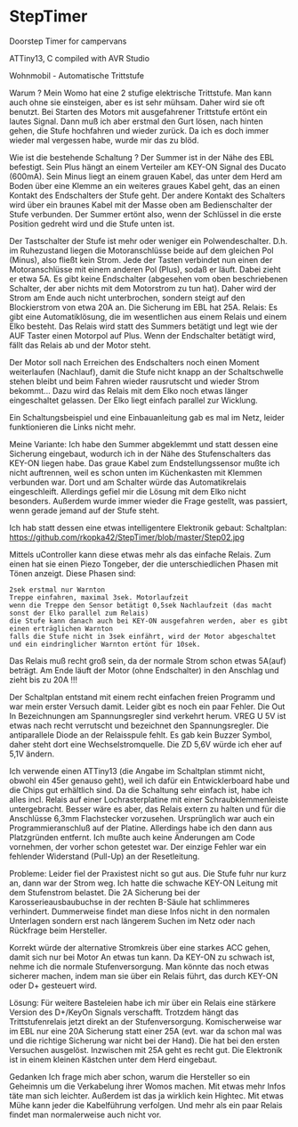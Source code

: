 # StepTimer
Doorstep Timer for campervans

ATTiny13, C compiled with AVR Studio

Wohnmobil - Automatische Trittstufe

Warum ?
Mein Womo hat eine 2 stufige elektrische Trittstufe. Man kann auch ohne sie einsteigen, aber es ist sehr mühsam. Daher wird sie oft benutzt. Bei Starten des Motors mit ausgefahrener Trittstufe ertönt ein lautes Signal. Dann muß ich aber erstmal den Gurt lösen, nach hinten gehen, die Stufe hochfahren und wieder zurück. Da ich es doch immer wieder mal vergessen habe, wurde mir das zu blöd.

Wie ist die bestehende Schaltung ?
Der Summer ist in der Nähe des EBL befestigt. Sein Plus hängt an einem Verteiler am KEY-ON Signal des Ducato (600mA). Sein Minus liegt an einem grauen Kabel, das unter dem Herd am Boden über eine Klemme an ein weiteres graues Kabel geht, das an einen Kontakt des Endschalters der Stufe geht. Der andere Kontakt des Schalters wird über ein braunes Kabel mit der Masse oben am Bedienschalter der Stufe verbunden. Der Summer ertönt also, wenn der Schlüssel in die erste Position gedreht wird und die Stufe unten ist.

Der Tastschalter der Stufe ist mehr oder weniger ein Polwendeschalter. D.h. im Ruhezustand liegen die Motoranschlüsse beide auf dem gleichen Pol (Minus), also fließt kein Strom. Jede der Tasten verbindet nun einen der Motoranschlüsse mit einem anderen Pol (Plus), sodaß er läuft. Dabei zieht er etwa 5A.
Es gibt keine Endschalter (abgesehen vom oben beschriebenen Schalter, der aber nichts mit dem Motorstrom zu tun hat). Daher wird der Strom am Ende auch nicht unterbrochen, sondern steigt auf den Blockierstrom von etwa 20A an. Die Sicherung im EBL hat 25A.
Relais:
Es gibt eine Automatiklösung, die im wesentlichen aus einem Relais und einem Elko besteht. Das Relais wird statt des Summers betätigt und legt wie der AUF Taster einen Motorpol auf Plus. Wenn der Endschalter betätigt wird, fällt das Relais ab und der Motor steht.

Der Motor soll nach Erreichen des Endschalters noch einen Moment weiterlaufen (Nachlauf), damit die Stufe nicht knapp an der Schaltschwelle stehen bleibt und beim Fahren wieder rausrutscht und wieder Strom bekommt...
Dazu wird das Relais mit dem Elko noch etwas länger eingeschaltet gelassen. Der Elko liegt einfach parallel zur Wicklung.

Ein Schaltungsbeispiel und eine Einbauanleitung gab es mal im Netz, leider funktionieren die Links nicht mehr.

Meine Variante:
Ich habe den Summer abgeklemmt und statt dessen eine Sicherung eingebaut, wodurch ich in der Nähe des Stufenschalters das KEY-ON liegen habe. Das graue Kabel zum Endstellungssensor mußte ich nicht auftrennen, weil es schon unten im Küchenkasten mit Klemmen verbunden war. Dort und am Schalter würde das Automatikrelais eingeschleift. Allerdings gefiel mir die Lösung mit dem Elko nicht besonders. Außerdem wurde immer wieder die Frage gestellt, was passiert, wenn gerade jemand auf der Stufe steht.

Ich hab statt dessen eine etwas intelligentere Elektronik gebaut:
Schaltplan: https://github.com/rkopka42/StepTimer/blob/master/Step02.jpg

Mittels uController kann diese etwas mehr als das einfache Relais. Zum einen hat sie einen Piezo Tongeber, der die unterschiedlichen Phasen mit Tönen anzeigt. Diese Phasen sind:

    2sek erstmal nur Warnton
    Treppe einfahren, maximal 3sek. Motorlaufzeit
    wenn die Treppe den Sensor betätigt 0,5sek Nachlaufzeit (das macht sonst der Elko parallel zum Relais)
    die Stufe kann danach auch bei KEY-ON ausgefahren werden, aber es gibt einen erträglichen Warnton
    falls die Stufe nicht in 3sek einfährt, wird der Motor abgeschaltet und ein eindringlicher Warnton ertönt für 10sek.

Das Relais muß recht groß sein, da der normale Strom schon etwas 5A(auf) beträgt. Am Ende läuft der Motor (ohne Endschalter) in den Anschlag und zieht bis zu 20A !!!

Der Schaltplan entstand mit einem recht einfachen freien Programm und war mein erster Versuch damit. Leider gibt es noch ein paar Fehler. Die Out In Bezeichnungen am Spannungsregler sind verkehrt herum. VREG U 5V ist etwas nach recht verrutscht und bezeichnet den Spannungsregler. Die antiparallele Diode an der Relaisspule fehlt. Es gab kein Buzzer Symbol, daher steht dort eine Wechselstromquelle. Die ZD 5,6V würde ich eher auf 5,1V ändern.

Ich verwende einen ATTiny13 (die Angabe im Schaltplan stimmt nicht, obwohl ein 45er genauso geht), weil ich dafür ein Entwicklerboard habe und die Chips gut erhältlich sind. Da die Schaltung sehr einfach ist, habe ich alles incl. Relais auf einer Lochrasterplatine mit einer Schraubklemmenleiste untergebracht. Besser wäre es aber, das Relais extern zu halten und für die Anschlüsse 6,3mm Flachstecker vorzusehen.
Ursprünglich war auch ein Programmieranschluß auf der Platine. Allerdings habe ich den dann aus Platzgründen entfernt. Ich mußte auch keine Änderungen am Code vornehmen, der vorher schon getestet war. Der einzige Fehler war ein fehlender Widerstand (Pull-Up) an der Resetleitung.

Probleme:
Leider fiel der Praxistest nicht so gut aus. Die Stufe fuhr nur kurz an, dann war der Strom weg. Ich hatte die schwache KEY-ON Leitung mit dem Stufenstrom belastet. Die 2A Sicherung bei der Karosserieausbaubuchse in der rechten B-Säule hat schlimmeres verhindert. Dummerweise findet man diese Infos nicht in den normalen Unterlagen sondern erst nach längerem Suchen im Netz oder nach Rückfrage beim Hersteller.

Korrekt würde der alternative Stromkreis über eine starkes ACC gehen, damit sich nur bei Motor An etwas tun kann. Da KEY-ON zu schwach ist, nehme ich die normale Stufenversorgung. Man könnte das noch etwas sicherer machen, indem man sie über ein Relais führt, das durch KEY-ON oder D+ gesteuert wird.

Lösung:
Für weitere Basteleien habe ich mir über ein Relais eine stärkere Version des D+/KeyOn Signals verschafft. Trotzdem hängt das Trittstufenrelais jetzt direkt an der Stufenversorgung. Komischerweise war im EBL nur eine 20A Sicherung statt einer 25A (evt. war da schon mal was und die richtige Sicherung war nicht bei der Hand). Die hat bei den ersten Versuchen ausgelöst. Inzwischen mit 25A geht es recht gut.
Die Elektronik ist in einem kleinen Kästchen unter dem Herd eingebaut.

Gedanken
Ich frage mich aber schon, warum die Hersteller so ein Geheimnis um die Verkabelung ihrer Womos machen. Mit etwas mehr Infos täte man sich leichter. Außerdem ist das ja wirklich kein Hightec. Mit etwas Mühe kann jeder die Kabelführung verfolgen. Und mehr als ein paar Relais findet man normalerweise auch nicht vor.
